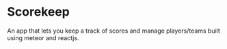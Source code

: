 # Scorekeep

An app that lets you keep a track of scores and manage players/teams built using meteor and reactjs.
